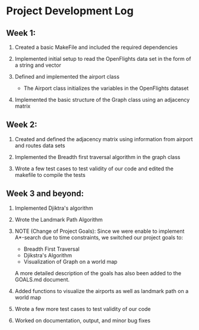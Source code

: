 # Project Development Log

## Week 1: 
1. Created a basic MakeFile and included the required dependencies

2. Implemented initial setup to read the OpenFlights data set in the form of a string and vector

3. Defined and implemented the airport class

    * The Airport class initializes the variables in the OpenFlights dataset

4. Implemented the basic structure of the Graph class using an adjacency matrix 

## Week 2: 
1. Created and defined the adjacency matrix using information from airport and routes data sets

2. Implemented the Breadth first traversal algorithm in the graph class

3. Wrote a few test cases to test validity of our code and edited the makefile to compile
the tests

## Week 3 and beyond: 
1. Implemented Djiktra's algorithm

2. Wrote the Landmark Path Algorithm

3. NOTE (Change of Project Goals): Since we were enable to implement A*-search due to time constraints,
    we switched our project goals to:

    * Breadth First Traversal
    * Djikstra's Algorithm
    * Visualization of Graph on a world map

    A more detailed description of the goals has also been added to the GOALS.md document.

3. Added functions to visualize the airports as well as landmark path on a world map

4. Wrote a few more test cases to test validity of our code 

5. Worked on documentation, output, and minor bug fixes
